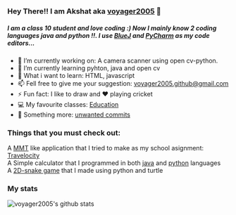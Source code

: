 ### Hey There!! I am Akshat aka [voyager2005] 👋

##### I am a class 10 student and love coding :) Now I mainly know 2 coding languages java and python !!. I use [BlueJ] and [PyCharm] as my code editors...
- 🔭 I’m currently working on: A camera scanner using open cv-python.
- 🌱 I’m currently learning pyhton, java and open cv
- 📖 What i want to learn: HTML, javascript 
- 📫 Fell free to give me your suggestion: voyager2005.github@gmail.com 
- ⚡ Fun fact: I like to draw and ❤ playing cricket
- 💻 My favourite classes: [Education]
- 🎃 Something more: [unwanted commits] 

### Things that you must check out:
A [MMT] like application that I tried to make as my school asignment: [Travelocity]  
A Simple calculator that I programmed in both [java] and [python] languages 
<br />A [2D-snake game] that I made using python and turtle
<br />

### My stats
![voyager2005's github stats](https://github-readme-stats.vercel.app/api?username=voyager2005&show_icons=true&theme=tokyonight&bg_color=0d1117&text_color=ffffff&icon_color=ab6eef)

[Simple calculator]: https://github.com/voyager2005/simple-calculator.git
[Education]: http://www.techsparx.guru/
[voyager2005]: https://github.com/voyager2005
[java]: https://github.com/voyager2005/simple-calculator-java
[python]: https://github.com/voyager2005/simple-calculator-python
[BlueJ]: https://bluej.org/
[PyCharm]: https://www.jetbrains.com/pycharm/
[MMT]: https://en.wikipedia.org/wiki/MakeMyTrip
[Travelocity]: https://github.com/voyager2005/travel-accommodation
[2D-snake game]: https://github.com/voyager2005/2D-snake-game.git
[unwanted commits]: https://github.com/voyager2005/voyager2005/blob/main/about-commits.txt
